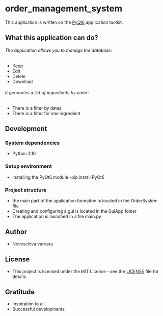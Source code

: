 # order_management_system

This application is written on the [PyQt6](https://pypi.org/project/PyQt6/) application toolkit.

## What this application can do?
###### The application allows you to manage the database:
- Keep
- Edit
- Delete
- Download

###### It generates a list of ingredients by order:
- There is a filter by dates
- There is a filter for one ingredient

## Development

### System dependencies

- Python 3.10

### Setup environment

- Installing the PyQt6 module -pip install PyQt6

### Project structure

- the main part of the application formation is located in the OrderSystem file
- Creating and configuring a gui is located in the GuiApp folder
- The application is launched in a file main.py

## Author
- Novoselova varvara

## License
- This project is licensed under the MIT License - see the [LICENSE](https://github.com/wendiia/course_work/blob/master/LICENSE) file for details

## Gratitude
- Inspiration to all
- Successful developments
